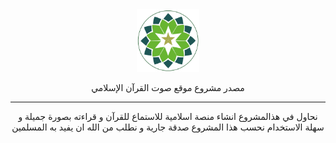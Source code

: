 <!DOCTYPE html>
<html dir="rtl" lang="ar">
<head>

</head>
<body>
<div style="text-align:center;">
<img width="100px"  src="./images/logo.png"/>
<p>مصدر مشروع موقع صوت القرآن الإسلامي</p>
<hr>
<p>نحاول في هذالمشروع انشاء منصة اسلامية للاستماع للقرآن و قراءته بصورة جميلة و سهلة الاستخدام نحسب هذا المشروع صدقة جارية و نطلب من الله ان يفيد به المسلمين </p>
</div>
</body>